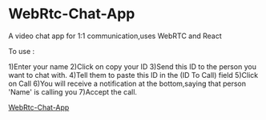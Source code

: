 # WebRtc-Chat-App
A video chat app for 1:1 communication,uses WebRTC and React

To use : 

1)Enter your name
2)Click on copy your ID
3)Send this ID to the person you want to chat with.
4)Tell them to paste this ID in the (ID To Call) field
5)Click on Call
6)You will receive a notification at the bottom,saying that person 'Name' is calling you
7)Accept the call.

<a href="https://webrtchatapp.netlify.app/">WebRtc-Chat-App</a>
